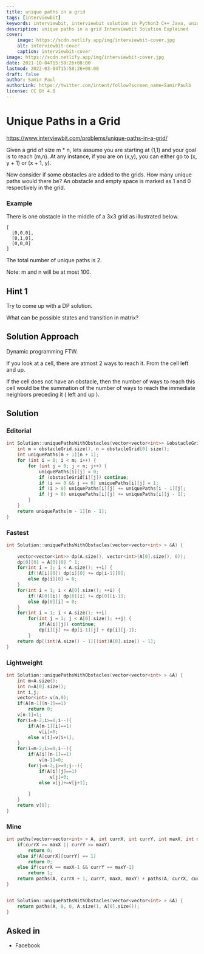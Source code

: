 ```yaml
---
title: unique paths in a grid
tags: [interviewbit]
keywords: interviewbit, interviewbit solution in Python3 C++ Java, unique paths in a grid solution
description: unique paths in a grid Interviewbit Solution Explained
cover:
    image: https://scdn.netlify.app/img/interviewbit-cover.jpg
    alt: interviewbit-cover
    caption: interviewbit-cover
image: https://scdn.netlify.app/img/interviewbit-cover.jpg
date: 2021-10-04T15:58:26+08:00
lastmod: 2022-03-04T15:58:26+08:00
draft: false
author: Samir Paul
authorLink: https://twitter.com/intent/follow?screen_name=SamirPaulb
license: CC BY 4.0
---
```


# Unique Paths in a Grid

https://www.interviewbit.com/problems/unique-paths-in-a-grid/

Given a grid of size m * n, lets assume you are starting at (1,1) and your goal is to reach (m,n). At any instance, if you are on (x,y), you can either go to (x, y + 1) or (x + 1, y).

Now consider if some obstacles are added to the grids. How many unique paths would there be?
An obstacle and empty space is marked as 1 and 0 respectively in the grid.

### Example

There is one obstacle in the middle of a 3x3 grid as illustrated below.

```
[
  [0,0,0],
  [0,1,0],
  [0,0,0]
]
```

The total number of unique paths is 2.

Note: m and n will be at most 100.

## Hint 1

Try to come up with a DP solution.

What can be possible states and transition in matrix?

## Solution Approach

Dynamic programming FTW. 

If you look at a cell, there are atmost 2 ways to reach it. From the cell left and up. 

If the cell does not have an obstacle, then the number of ways to reach this cell would be the summation of the number of ways to reach the immediate neighbors preceding it ( left and up ).

## Solution

### Editorial
```cpp
int Solution::uniquePathsWithObstacles(vector<vector<int>> &obstacleGrid) {
    int m = obstacleGrid.size(), n = obstacleGrid[0].size();
    int uniquePaths[m + 1][n + 1];
    for (int i = 0; i < m; i++) {
        for (int j = 0; j < n; j++) {
            uniquePaths[i][j] = 0;
            if (obstacleGrid[i][j]) continue;
            if (i == 0 && j == 0) uniquePaths[i][j] = 1;
            if (i > 0) uniquePaths[i][j] += uniquePaths[i - 1][j];
            if (j > 0) uniquePaths[i][j] += uniquePaths[i][j - 1];
        }
    }
    return uniquePaths[m - 1][n - 1];
}

```

### Fastest
```cpp
int Solution::uniquePathsWithObstacles(vector<vector<int> > &A) {
    
    vector<vector<int>> dp(A.size(), vector<int>(A[0].size(), 0));
    dp[0][0] = A[0][0] ^ 1;
    for(int i = 1; i < A.size(); ++i) {
        if(!A[i][0]) dp[i][0] += dp[i-1][0];
        else dp[i][0] = 0;
    }
    for(int i = 1; i < A[0].size(); ++i) {
        if(!A[0][i]) dp[0][i] += dp[0][i-1];
        else dp[0][i] = 0;
    }
    for(int i = 1; i < A.size(); ++i)
        for(int j = 1; j < A[0].size(); ++j) {
            if(A[i][j]) continue;
            dp[i][j] += dp[i-1][j] + dp[i][j-1];
        }
    return dp[(int)A.size() - 1][(int)A[0].size() - 1];
}
```

### Lightweight
```cpp
int Solution::uniquePathsWithObstacles(vector<vector<int> > &A) {
    int m=A.size();
    int n=A[0].size();
    int i,j;
    vector<int> v(n,0);
    if(A[m-1][n-1]==1)
        return 0;
    v[n-1]=1;
    for(i=n-2;i>=0;i--){
        if(A[m-1][i]==1)
            v[i]=0;
        else v[i]=v[i+1];
    }
    for(i=m-2;i>=0;i--){
        if(A[i][n-1]==1)
            v[n-1]=0;
        for(j=n-2;j>=0;j--){
            if(A[i][j]==1)
                v[j]=0;
            else v[j]+=v[j+1];
            
        }
    }
    return v[0];
}
```

### Mine
```cpp
int paths(vector<vector<int> > A, int currX, int currY, int maxX, int maxY){
    if(currX >= maxX || currY >= maxY)
        return 0;
    else if(A[currX][currY] == 1)
        return 0;
    else if(currX == maxX-1 && currY == maxY-1)
        return 1;
    return paths(A, currX + 1, currY, maxX, maxY) + paths(A, currX, currY + 1, maxX, maxY);
}


int Solution::uniquePathsWithObstacles(vector<vector<int> > &A) {
    return paths(A, 0, 0, A.size(), A[0].size());
}
```

## Asked in

* Facebook
